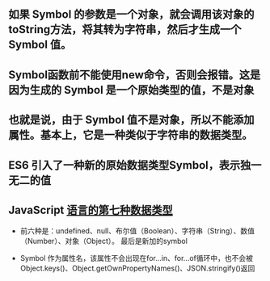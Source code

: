 ## 如果 Symbol 的参数是一个对象，就会调用该对象的toString方法，将其转为字符串，然后才生成一个 Symbol 值。

## Symbol函数前不能使用new命令，否则会报错。这是因为生成的 Symbol 是一个原始类型的值，不是对象
## 也就是说，由于 Symbol 值不是对象，所以不能添加属性。基本上，它是一种类似于字符串的数据类型。

## ES6 引入了一种新的原始数据类型Symbol，表示独一无二的值

## JavaScript [语言的第七种数据类型](http://es6.ruanyifeng.com/#docs/symbol)

  * 前六种是：undefined、null、布尔值（Boolean）、字符串（String）、数值（Number）、对象（Object）。 最后是新加的symbol

  * Symbol 作为属性名，该属性不会出现在for...in、for...of循环中，也不会被Object.keys()、Object.getOwnPropertyNames()、JSON.stringify()返回
